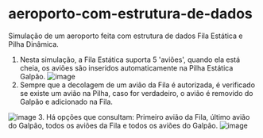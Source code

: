 # aeroporto-com-estrutura-de-dados
Simulação de um aeroporto feita com estrutura de dados Fila Estática e Pilha Dinâmica.
1. Nesta simulação, a Fila Estática suporta 5 'aviões', quando ela está cheia, os aviões são inseridos automaticamente na Pilha Estática Galpão.
![image](https://user-images.githubusercontent.com/101295793/203786439-849a26da-6ee3-4f1b-9a43-ff9dc2801f06.png)
2. Sempre que a decolagem de um avião da Fila é autorizada, é verificado se existe um avião na Pilha, caso for verdadeiro, o avião é removido do Galpão e adicionado na Fila.

![image](https://user-images.githubusercontent.com/101295793/203786692-73e7850d-5004-4d72-b635-20d4a980c333.png)
3. Há opções que consultam: Primeiro avião da Fila, último avião do Galpão, todos os aviões da Fila e todos os aviões do Galpão.
![image](https://user-images.githubusercontent.com/101295793/203786951-60eb49c9-a9e2-4ff5-b55b-49e211152647.png)
